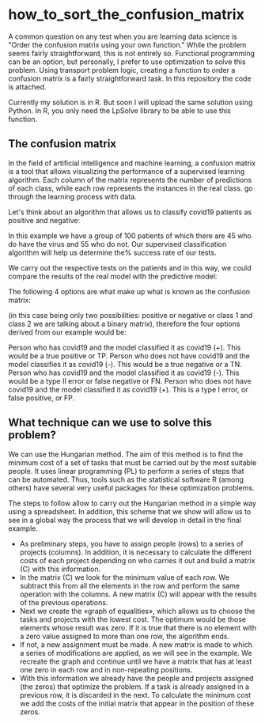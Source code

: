 # how_to_sort_the_confusion_matrix

A common question on any test when you are learning data science is "Order the confusion matrix using your own function." While the problem seems fairly straightforward, this is not entirely so. Functional programming can be an option, but personally, I prefer to use optimization to solve this problem. Using transport problem logic, creating a function to order a confusion matrix is a fairly straightforward task. In this repository the code is attached.

Currently my solution is in R. But soon I will upload the same solution using Python. In R, you only need the LpSolve library to be able to use this function. 

## The confusion matrix
In the field of artificial intelligence and machine learning, a confusion matrix is a tool that allows visualizing the performance of a supervised learning algorithm. Each column of the matrix represents the number of predictions of each class, while each row represents the instances in the real class. go through the learning process with data.

Let's think about an algorithm that allows us to classify covid19 patients as positive and negative:

In this example we have a group of 100 patients of which there are 45 who do have the virus and 55 who do not.
Our supervised classification algorithm will help us determine the% success rate of our tests.

We carry out the respective tests on the patients and in this way, we could compare the results of the real model with the predictive model:

The following 4 options are what make up what is known as the confusion matrix:

(in this case being only two possibilities: positive or negative or class 1 and class 2 we are talking about a binary matrix), therefore the four options derived from our example would be:

Person who has covid19 and the model classified it as covid19 (+). This would be a true positive or TP.
Person who does not have covid19 and the model classifies it as covid19 (-). This would be a true negative or a TN.
Person who has covid19 and the model classified it as covid19 (-). This would be a type II error or false negative or FN.
Person who does not have covid19 and the model classified it as covid19 (+). This is a type I error, or false positive, or FP.

## What technique can we use to solve this problem?

We can use the Hungarian method. The aim of this method is to find the minimum cost of a set of tasks that must be carried out by the most suitable people.
It uses linear programming (PL) to perform a series of steps that can be automated. Thus, tools such as the statistical software R (among others) have several very useful packages for these optimization problems.

The steps to follow allow to carry out the Hungarian method in a simple way using a spreadsheet. In addition, this scheme that we show will allow us to see in a global way the process that we will develop in detail in the final example.

- As preliminary steps, you have to assign people (rows) to a series of projects (columns). In addition, it is necessary to calculate the different costs of each project depending on who carries it out and build a matrix (C) with this information.
- In the matrix (C) we look for the minimum value of each row. We subtract this from all the elements in the row and perform the same operation with the columns. A new matrix (C) will appear with the results of the previous operations.
- Next we create the «graph of equalities», which allows us to choose the tasks and projects with the lowest cost. The optimum would be those elements whose result was zero. If it is true that there is no element with a zero value assigned to more than one row, the algorithm ends.
- If not, a new assignment must be made. A new matrix is made to which a series of modifications are applied, as we will see in the example. We recreate the graph and continue until we have a matrix that has at least one zero in each row and in non-repeating positions.
- With this information we already have the people and projects assigned (the zeros) that optimize the problem. If a task is already assigned in a previous row, it is discarded in the next. To calculate the minimum cost we add the costs of the initial matrix that appear in the position of these zeros.
